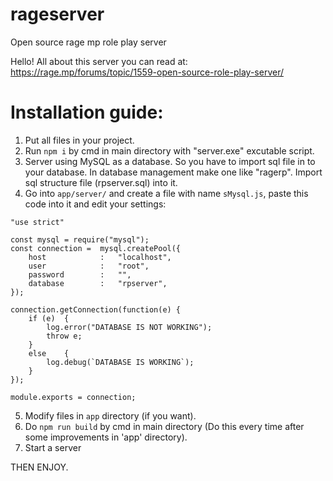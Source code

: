 # rageserver
Open source rage mp role play server

Hello!
All about this server you can read at:
https://rage.mp/forums/topic/1559-open-source-role-play-server/




# Installation guide:
1. Put all files in your project.
2. Run `npm i` by cmd in main directory with "server.exe" excutable script.
3. Server using MySQL as a database. So you have to import sql file in to your database. In database management make one like "ragerp".
   Import sql structure file (rpserver.sql) into it.
4. Go into `app/server/` and create a file with name `sMysql.js`, paste this code into it and edit your settings:
```
"use strict"

const mysql = require("mysql");
const connection =  mysql.createPool({
	host			:	"localhost",
	user			: 	"root",
	password		: 	"",
	database		:	"rpserver",
});

connection.getConnection(function(e) {
	if (e) 	{
		log.error("DATABASE IS NOT WORKING");
		throw e;
	}
	else 	{
		log.debug(`DATABASE IS WORKING`);
	}
});

module.exports = connection;
```
5. Modify files in `app` directory (if you want).
6. Do `npm run build` by cmd in main directory (Do this every time after some improvements in 'app' directory).
7. Start a server

THEN ENJOY.
